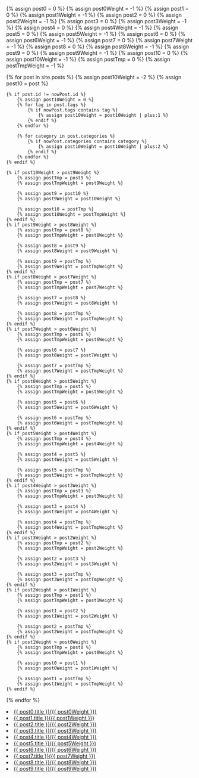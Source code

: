 {% assign post0 = 0 %}
{% assign post0Weight = -1 %}
{% assign post1 = 0 %}
{% assign post1Weight = -1 %}
{% assign post2 = 0 %}
{% assign post2Weight = -1 %}
{% assign post3 = 0 %}
{% assign post3Weight = -1 %}
{% assign post4 = 0 %}
{% assign post4Weight = -1 %}
{% assign post5 = 0 %}
{% assign post5Weight = -1 %}
{% assign post6 = 0 %}
{% assign post6Weight = -1 %}
{% assign post7 = 0 %}
{% assign post7Weight = -1 %}
{% assign post8 = 0 %}
{% assign post8Weight = -1 %}
{% assign post9 = 0 %}
{% assign post9Weight = -1 %}
{% assign post10 = 0 %}
{% assign post10Weight = -1 %}
{% assign postTmp = 0 %}
{% assign postTmpWeight = -1 %}


{% for post in site.posts %}
    {% assign post10Weight = -2 %}
    {% assign post10 = post %}
    
    {% if post.id != nowPost.id %}
        {% assign post10Weight = 0 %}
        {% for tag in post.tags %}
            {% if nowPost.tags contains tag %}
                {% assign post10Weight = post10Weight | plus:1 %}
            {% endif %}
        {% endfor %}
        
        {% for category in post.categories %}
            {% if nowPost.categories contains category %}
                {% assign post10Weight = post10Weight | plus:2 %}
            {% endif %}
        {% endfor %}
    {% endif %}
    
    {% if post10Weight > post9Weight %}
        {% assign postTmp = post9 %}
        {% assign postTmpWeight = post9Weight %}
        
        {% assign post9 = post10 %}
        {% assign post9Weight = post10Weight %}
        
        {% assign post10 = postTmp %}
        {% assign post10Weight = postTmpWeight %}
    {% endif %}
    {% if post9Weight > post8Weight %}
        {% assign postTmp = post8 %}
        {% assign postTmpWeight = post8Weight %}
        
        {% assign post8 = post9 %}
        {% assign post8Weight = post9Weight %}
        
        {% assign post9 = postTmp %}
        {% assign post9Weight = postTmpWeight %}
    {% endif %}
    {% if post8Weight > post7Weight %}
        {% assign postTmp = post7 %}
        {% assign postTmpWeight = post7Weight %}
        
        {% assign post7 = post8 %}
        {% assign post7Weight = post8Weight %}
        
        {% assign post8 = postTmp %}
        {% assign post8Weight = postTmpWeight %}
    {% endif %}
    {% if post7Weight > post6Weight %}
        {% assign postTmp = post6 %}
        {% assign postTmpWeight = post6Weight %}
        
        {% assign post6 = post7 %}
        {% assign post6Weight = post7Weight %}
        
        {% assign post7 = postTmp %}
        {% assign post7Weight = postTmpWeight %}
    {% endif %}
    {% if post6Weight > post5Weight %}
        {% assign postTmp = post5 %}
        {% assign postTmpWeight = post5Weight %}
        
        {% assign post5 = post6 %}
        {% assign post5Weight = post6Weight %}
        
        {% assign post6 = postTmp %}
        {% assign post6Weight = postTmpWeight %}
    {% endif %}
    {% if post5Weight > post4Weight %}
        {% assign postTmp = post4 %}
        {% assign postTmpWeight = post4Weight %}
        
        {% assign post4 = post5 %}
        {% assign post4Weight = post5Weight %}
        
        {% assign post5 = postTmp %}
        {% assign post5Weight = postTmpWeight %}
    {% endif %}
    {% if post4Weight > post3Weight %}
        {% assign postTmp = post3 %}
        {% assign postTmpWeight = post3Weight %}
        
        {% assign post3 = post4 %}
        {% assign post3Weight = post4Weight %}
        
        {% assign post4 = postTmp %}
        {% assign post4Weight = postTmpWeight %}
    {% endif %}
    {% if post3Weight > post2Weight %}
        {% assign postTmp = post2 %}
        {% assign postTmpWeight = post2Weight %}
        
        {% assign post2 = post3 %}
        {% assign post2Weight = post3Weight %}
        
        {% assign post3 = postTmp %}
        {% assign post3Weight = postTmpWeight %}
    {% endif %}
    {% if post2Weight > post1Weight %}
        {% assign postTmp = post1 %}
        {% assign postTmpWeight = post1Weight %}
        
        {% assign post1 = post2 %}
        {% assign post1Weight = post2Weight %}
        
        {% assign post2 = postTmp %}
        {% assign post2Weight = postTmpWeight %}
    {% endif %}
    {% if post1Weight > post0Weight %}
        {% assign postTmp = post0 %}
        {% assign postTmpWeight = post0Weight %}
        
        {% assign post0 = post1 %}
        {% assign post0Weight = post1Weight %}
        
        {% assign post1 = postTmp %}
        {% assign post1Weight = postTmpWeight %}
    {% endif %}
{% endfor %}

<li><a href="{{ site.url }}{{ post0.url }}">{{ post0.title }}({{ post0Weight }})</a></li>
<li><a href="{{ site.url }}{{ post1.url }}">{{ post1.title }}({{ post1Weight }})</a></li>
<li><a href="{{ site.url }}{{ post2.url }}">{{ post2.title }}({{ post2Weight }})</a></li>
<li><a href="{{ site.url }}{{ post3.url }}">{{ post3.title }}({{ post3Weight }})</a></li>
<li><a href="{{ site.url }}{{ post4.url }}">{{ post4.title }}({{ post4Weight }})</a></li>
<li><a href="{{ site.url }}{{ post5.url }}">{{ post5.title }}({{ post5Weight }})</a></li>
<li><a href="{{ site.url }}{{ post6.url }}">{{ post6.title }}({{ post6Weight }})</a></li>
<li><a href="{{ site.url }}{{ post7.url }}">{{ post7.title }}({{ post7Weight }})</a></li>
<li><a href="{{ site.url }}{{ post8.url }}">{{ post8.title }}({{ post8Weight }})</a></li>
<li><a href="{{ site.url }}{{ post9.url }}">{{ post9.title }}({{ post9Weight }})</a></li>
